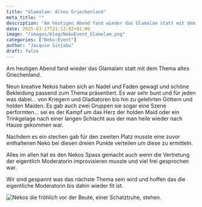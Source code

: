 ```yaml
---
title: "Glamalam: Altes Griechenland"
meta_title: ""
description: "Am heutigen Abend fand wieder das Glamalam statt mit dem Thema altes Griechenland. "
date: 2025-03-27T21:12:02+01:00
image: "/images/blog/NekoEvent_Glamalam.png"
categories: ["Neko:Event"]
author: "Jacquie Sinjabu"
draft: false
---
```


Am heutigen Abend fand wieder das Glamalam statt mit dem Thema altes Griechenland. 

Neun kreative Nekos haben sich an Nadel und Faden gewagt und schöne Bekleidung passend zum Thema präsentiert. Es war sehr bunt und für jeden was dabei... von Kriegern und Gladiatoren bis hin zu gelehrten Göttern und holden Maiden. Es gab auch zwei Gruppen sie sogar eine Szene performten... sei es der Kampf um das Herz der holden Maid oder ein Trinkgelage nach einer langen Schlacht aus der man heile wieder nach Hause gekommen war.

Nachdem es ein stechen gab für den zweiten Platz musste eine zuvor enthaltenen Neko bei diesen dreien Punkte verteilen um diese zu ermitteln. 

Alles im allen hat es den Nekos Spass gemacht auch wenn die Vertretung der eigentlich Moderatorin improvisieren musste und viel frei gesprochen war. 

Wir sind gespannt was das nächste Thema sein wird und hoffen das die eigentliche Moderatorin bis dahin wieder fit ist.


![Nekos die fröhlich vor der Beute, einer Schatztruhe, stehen.](images/blog/screenshots/1743106290-NekoEvent_GlamalamGriechenland.jpg)